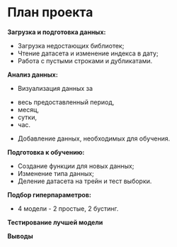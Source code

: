 # План проекта
**Загрузка и подготовка данных:**
* Загрузка недостающих библиотек;
* Чтение датасета и изменение индекса в дату;
* Работа с пустыми строками и дубликатами.

**Анализ данных:**
* Визуализация данных за  
 - весь предоставленный период,
 - месяц,
 - сутки,
 - час.
* Добавление данных, необходимых для обучения.

**Подготовка к обучению:**
* Создание функции для новых данных;
* Изменение типа данных;
* Деление датасета на трейн и тест выборки.

**Подбор гиперпараметров:**
* 4 модели - 2 простые, 2 бустинг.

**Тестирование лучшей модели**

**Выводы**
